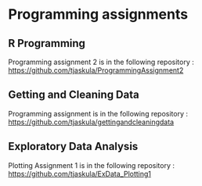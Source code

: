 Programming assignments
=======================

## R Programming

Programming assignment 2 is in the following repository : https://github.com/tjaskula/ProgrammingAssignment2

## Getting and Cleaning Data

Programming assignment is in the following repository : https://github.com/tjaskula/gettingandcleaningdata

## Exploratory Data Analysis

Plotting Assignment 1 is in the following repository : https://github.com/tjaskula/ExData_Plotting1